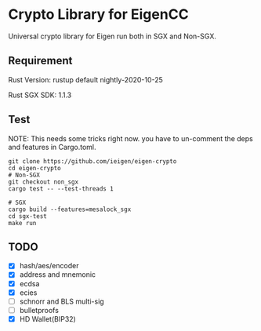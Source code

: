 # Crypto Library for EigenCC
Universal crypto library for Eigen run both in SGX and Non-SGX.

## Requirement
Rust Version: rustup default nightly-2020-10-25

Rust SGX SDK: 1.1.3

## Test
NOTE: This needs some tricks right now. you have to un-comment the deps and features in Cargo.toml.

```
git clone https://github.com/ieigen/eigen-crypto
cd eigen-crypto
# Non-SGX
git checkout non_sgx
cargo test -- --test-threads 1

# SGX
cargo build --features=mesalock_sgx
cd sgx-test
make run
```

## TODO
* [x] hash/aes/encoder
* [x] address and mnemonic
* [x] ecdsa
* [x] ecies
* [ ] schnorr and BLS multi-sig
* [ ] bulletproofs
* [x] HD Wallet(BIP32)
